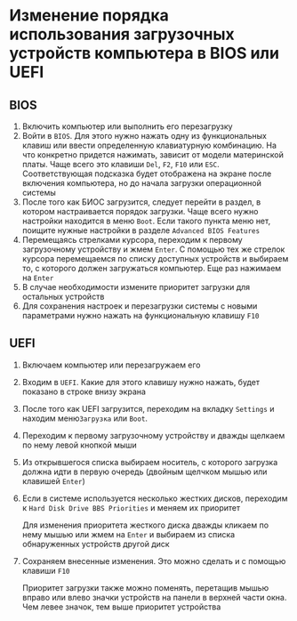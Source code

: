# Изменение порядка использования загрузочных устройств компьютера в BIOS или UEFI

## BIOS

1. Включить компьютер или выполнить его перезагрузку
2. Войти в `BIOS`. Для этого нужно нажать одну из функциональных клавиш или ввести определенную клавиатурную комбинацию. На что конкретно придется
   нажимать, зависит от модели материнской платы. Чаще всего это клавиши `Del`, `F2`, `F10` или `ESC`. Соответствующая подсказка будет отображена на
   экране после включения компьютера, но до начала загрузки операционной системы
3. После того как БИОС загрузится, следует перейти в раздел, в котором настраивается порядок загрузки. Чаще всего нужно настройки находится в меню
   `Boot`. Если такого пункта меню нет, поищите нужные настройки в разделе `Advanced BIOS Features`
5. Перемещаясь стрелками курсора, переходим к первому загрузочному устройству и жмем `Enter`. С помощью тех же стрелок курсора перемещаемся по списку
   доступных устройств и выбираем то, с которого должен загружаться компьютер. Еще раз нажимаем на `Enter`
6. В случае необходимости измените приоритет загрузки для остальных устройств
7. Для сохранения настроек и перезагрузки системы с новыми параметрами нужно нажать на функциональную клавишу `F10`

## UEFI

1. Включаем компьютер или перезагружаем его
2. Входим в `UEFI`. Какие для этого клавишу нужно нажать, будет показано в строке внизу экрана
3. После того как UEFI загрузится, переходим на вкладку `Settings` и находим меню`Загрузка` или `Boot`.
4. Переходим к первому загрузочному устройству и дважды щелкаем по нему левой кнопкой мыши
5. Из открывшегося списка выбираем носитель, с которого загрузка должна идти в первую очередь (двойным щелчком мышью или клавишей `Enter`)
6. Если в системе используется несколько жестких дисков, переходим к `Hard Disk Drive BBS Priorities` и меняем их приоритет

    Для изменения приоритета жесткого диска дважды кликаем по нему мышью или жмем на `Enter` и выбираем из списка обнаруженных устройств другой диск

7. Сохраняем внесенные изменения. Это можно сделать и с помощью клавиши `F10`

    Приоритет загрузки также можно поменять, перетащив мышью вправо или влево значки устройств на панели в верхней части окна. Чем левее значок, тем
    выше приоритет устройства
